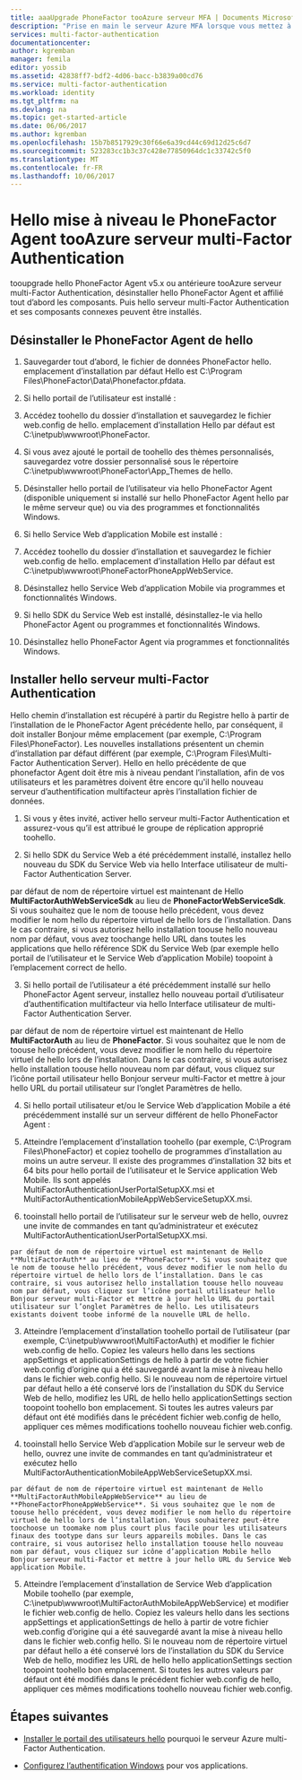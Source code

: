 ```yaml
---
title: aaaUpgrade PhoneFactor tooAzure serveur MFA | Documents Microsoft
description: "Prise en main le serveur Azure MFA lorsque vous mettez à niveau à partir de l’agent phonefactor plus ancienne de hello."
services: multi-factor-authentication
documentationcenter: 
author: kgremban
manager: femila
editor: yossib
ms.assetid: 42838ff7-bdf2-4d06-bacc-b3839a00cd76
ms.service: multi-factor-authentication
ms.workload: identity
ms.tgt_pltfrm: na
ms.devlang: na
ms.topic: get-started-article
ms.date: 06/06/2017
ms.author: kgremban
ms.openlocfilehash: 15b7b8517929c30f66e6a39cd44c69d12d25c6d7
ms.sourcegitcommit: 523283cc1b3c37c428e77850964dc1c33742c5f0
ms.translationtype: MT
ms.contentlocale: fr-FR
ms.lasthandoff: 10/06/2017
---
```

# <a name="upgrade-hello-phonefactor-agent-tooazure-multi-factor-authentication-server"></a>Hello mise à niveau le PhoneFactor Agent tooAzure serveur multi-Factor Authentication
tooupgrade hello PhoneFactor Agent v5.x ou antérieure tooAzure serveur multi-Factor Authentication, désinstaller hello PhoneFactor Agent et affilié tout d’abord les composants. Puis hello serveur multi-Factor Authentication et ses composants connexes peuvent être installés.

## <a name="uninstall-hello-phonefactor-agent"></a>Désinstaller le PhoneFactor Agent de hello

1. Sauvegarder tout d’abord, le fichier de données PhoneFactor hello. emplacement d’installation par défaut Hello est C:\Program Files\PhoneFactor\Data\Phonefactor.pfdata.

2. Si hello portail de l’utilisateur est installé :
  1. Accédez toohello du dossier d’installation et sauvegardez le fichier web.config de hello. emplacement d’installation Hello par défaut est C:\inetpub\wwwroot\PhoneFactor.

  2. Si vous avez ajouté le portail de toohello des thèmes personnalisés, sauvegardez votre dossier personnalisé sous le répertoire C:\inetpub\wwwroot\PhoneFactor\App_Themes de hello.

  3. Désinstaller hello portail de l’utilisateur via hello PhoneFactor Agent (disponible uniquement si installé sur hello PhoneFactor Agent hello par le même serveur que) ou via des programmes et fonctionnalités Windows.

3. Si hello Service Web d’application Mobile est installé :

  1. Accédez toohello du dossier d’installation et sauvegardez le fichier web.config de hello. emplacement d’installation Hello par défaut est C:\inetpub\wwwroot\PhoneFactorPhoneAppWebService.

  2. Désinstallez hello Service Web d’application Mobile via programmes et fonctionnalités Windows.

4. Si hello SDK du Service Web est installé, désinstallez-le via hello PhoneFactor Agent ou programmes et fonctionnalités Windows.

5. Désinstallez hello PhoneFactor Agent via programmes et fonctionnalités Windows.

## <a name="install-hello-multi-factor-authentication-server"></a>Installer hello serveur multi-Factor Authentication

Hello chemin d’installation est récupéré à partir du Registre hello à partir de l’installation de le PhoneFactor Agent précédente hello, par conséquent, il doit installer Bonjour même emplacement (par exemple, C:\Program Files\PhoneFactor). Les nouvelles installations présentent un chemin d’installation par défaut différent (par exemple, C:\Program Files\Multi-Factor Authentication Server). Hello en hello précédente de que phonefactor Agent doit être mis à niveau pendant l’installation, afin de vos utilisateurs et les paramètres doivent être encore qu'il hello nouveau serveur d’authentification multifacteur après l’installation fichier de données.

1. Si vous y êtes invité, activer hello serveur multi-Factor Authentication et assurez-vous qu’il est attribué le groupe de réplication approprié toohello.

2. Si hello SDK du Service Web a été précédemment installé, installez hello nouveau du SDK du Service Web via hello Interface utilisateur de multi-Factor Authentication Server.

  par défaut de nom de répertoire virtuel est maintenant de Hello **MultiFactorAuthWebServiceSdk** au lieu de **PhoneFactorWebServiceSdk**. Si vous souhaitez que le nom de toouse hello précédent, vous devez modifier le nom hello du répertoire virtuel de hello lors de l’installation. Dans le cas contraire, si vous autorisez hello installation toouse hello nouveau nom par défaut, vous avez toochange hello URL dans toutes les applications que hello référence SDK du Service Web (par exemple hello portail de l’utilisateur et le Service Web d’application Mobile) toopoint à l’emplacement correct de hello.

3. Si hello portail de l’utilisateur a été précédemment installé sur hello PhoneFactor Agent serveur, installez hello nouveau portail d’utilisateur d’authentification multifacteur via hello Interface utilisateur de multi-Factor Authentication Server.

  par défaut de nom de répertoire virtuel est maintenant de Hello **MultiFactorAuth** au lieu de **PhoneFactor**. Si vous souhaitez que le nom de toouse hello précédent, vous devez modifier le nom hello du répertoire virtuel de hello lors de l’installation. Dans le cas contraire, si vous autorisez hello installation toouse hello nouveau nom par défaut, vous cliquez sur l’icône portail utilisateur hello Bonjour serveur multi-Factor et mettre à jour hello URL du portail utilisateur sur l’onglet Paramètres de hello.

4. Si hello portail utilisateur et/ou le Service Web d’application Mobile a été précédemment installé sur un serveur différent de hello PhoneFactor Agent :

  1. Atteindre l’emplacement d’installation toohello (par exemple, C:\Program Files\PhoneFactor) et copiez toohello de programmes d’installation au moins un autre serveur. Il existe des programmes d’installation 32 bits et 64 bits pour hello portail de l’utilisateur et le Service application Web Mobile. Ils sont appelés MultiFactorAuthenticationUserPortalSetupXX.msi et MultiFactorAuthenticationMobileAppWebServiceSetupXX.msi.

  2. tooinstall hello portail de l’utilisateur sur le serveur web de hello, ouvrez une invite de commandes en tant qu’administrateur et exécutez MultiFactorAuthenticationUserPortalSetupXX.msi.

    par défaut de nom de répertoire virtuel est maintenant de Hello **MultiFactorAuth** au lieu de **PhoneFactor**. Si vous souhaitez que le nom de toouse hello précédent, vous devez modifier le nom hello du répertoire virtuel de hello lors de l’installation. Dans le cas contraire, si vous autorisez hello installation toouse hello nouveau nom par défaut, vous cliquez sur l’icône portail utilisateur hello Bonjour serveur multi-Factor et mettre à jour hello URL du portail utilisateur sur l’onglet Paramètres de hello. Les utilisateurs existants doivent toobe informé de la nouvelle URL de hello.

  3. Atteindre l’emplacement d’installation toohello portail de l’utilisateur (par exemple, C:\inetpub\wwwroot\MultiFactorAuth) et modifier le fichier web.config de hello. Copiez les valeurs hello dans les sections appSettings et applicationSettings de hello à partir de votre fichier web.config d’origine qui a été sauvegardé avant la mise à niveau hello dans le fichier web.config hello. Si le nouveau nom de répertoire virtuel par défaut hello a été conservé lors de l’installation du SDK du Service Web de hello, modifiez les URL de hello hello applicationSettings section toopoint toohello bon emplacement. Si toutes les autres valeurs par défaut ont été modifiés dans le précédent fichier web.config de hello, appliquer ces mêmes modifications toohello nouveau fichier web.config.

  4. tooinstall hello Service Web d’application Mobile sur le serveur web de hello, ouvrez une invite de commandes en tant qu’administrateur et exécutez hello MultiFactorAuthenticationMobileAppWebServiceSetupXX.msi.

    par défaut de nom de répertoire virtuel est maintenant de Hello **MultiFactorAuthMobileAppWebService** au lieu de **PhoneFactorPhoneAppWebService**. Si vous souhaitez que le nom de toouse hello précédent, vous devez modifier le nom hello du répertoire virtuel de hello lors de l’installation. Vous souhaiterez peut-être toochoose un toomake nom plus court plus facile pour les utilisateurs finaux des tootype dans sur leurs appareils mobiles. Dans le cas contraire, si vous autorisez hello installation toouse hello nouveau nom par défaut, vous cliquez sur icône d’application Mobile hello Bonjour serveur multi-Factor et mettre à jour hello URL du Service Web application Mobile.

  5. Atteindre l’emplacement d’installation de Service Web d’application Mobile toohello (par exemple, C:\inetpub\wwwroot\MultiFactorAuthMobileAppWebService) et modifier le fichier web.config de hello. Copiez les valeurs hello dans les sections appSettings et applicationSettings de hello à partir de votre fichier web.config d’origine qui a été sauvegardé avant la mise à niveau hello dans le fichier web.config hello. Si le nouveau nom de répertoire virtuel par défaut hello a été conservé lors de l’installation du SDK du Service Web de hello, modifiez les URL de hello hello applicationSettings section toopoint toohello bon emplacement. Si toutes les autres valeurs par défaut ont été modifiés dans le précédent fichier web.config de hello, appliquer ces mêmes modifications toohello nouveau fichier web.config.

## <a name="next-steps"></a>Étapes suivantes

- [Installer le portail des utilisateurs hello](multi-factor-authentication-get-started-portal.md) pourquoi le serveur Azure multi-Factor Authentication.

- [Configurez l’authentification Windows](multi-factor-authentication-get-started-server-windows.md) pour vos applications. 

